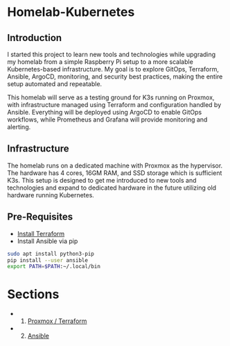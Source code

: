 # Homelab-Kubernetes

## Introduction

I started this project to learn new tools and technologies while upgrading my homelab from a simple Raspberry Pi setup to a more scalable Kubernetes-based infrastructure. My goal is to explore GitOps, Terraform, Ansible, ArgoCD, monitoring, and security best practices, making the entire setup automated and repeatable.

This homelab will serve as a testing ground for K3s running on Proxmox, with infrastructure managed using Terraform and configuration handled by Ansible. Everything will be deployed using ArgoCD to enable GitOps workflows, while Prometheus and Grafana will provide monitoring and alerting.

## Infrastructure

The homelab runs on a dedicated machine with Proxmox as the hypervisor. The hardware has 4 cores, 16GM RAM, and SSD storage which is sufficient K3s. This setup is designed to get me introduced to new tools and technologies and expand to dedicated hardware in the future utilizing old hardware running Kubernetes.

## Pre-Requisites
- [Install Terraform](https://developer.hashicorp.com/terraform/tutorials/aws-get-started/install-cli#install-terraform)
- Install Ansible via pip
```sh
sudo apt install python3-pip
pip install --user ansible
export PATH=$PATH:~/.local/bin
```

# Sections
- 1. [Proxmox / Terraform](https://github.com/esoto6/terraform-proxmox)
- 2. [Ansible](https://github.com/techno-tim/k3s-ansible)
